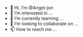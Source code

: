 - 👋 Hi, I’m @Angel-jon
- 👀 I’m interested in ...
- 🌱 I’m currently learning ...
- 💞️ I’m looking to collaborate on ...
- 📫 How to reach me ...

<!---
Angel-jon/Angel-jon is a ✨ special ✨ repository because its `README.md` (this file) appears on your GitHub profile.
You can click the Preview link to take a look at your changes.
--->
